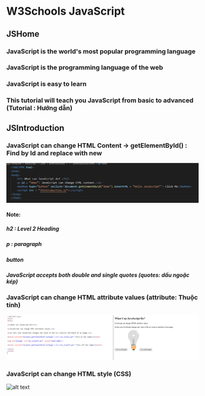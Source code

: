# W3Schools JavaScript
## JSHome
### JavaScript is the world's most popular programming language
### JavaScript is the programming language of the web
### JavaScript is easy to learn
### This tutorial will teach you JavaScript from basic to advanced (Tutorial : Hướng dẫn)
## JSIntroduction
### JavaScript can change HTML Content -> getElementById() : Find by Id and replace with new
![alt text](image.png)
####    Note: 
#####       h2 : Level 2 Heading
#####       p : paragraph
#####       button
#####       JavaScript accepts both double and single quotes (quotes: dấu ngoặc kép)
### JavaScript can change HTML attribute values (attribute: Thuộc tính)
![alt text](image-1.png)
### JavaScript can change HTML style (CSS)
![alt text](image-3.png)